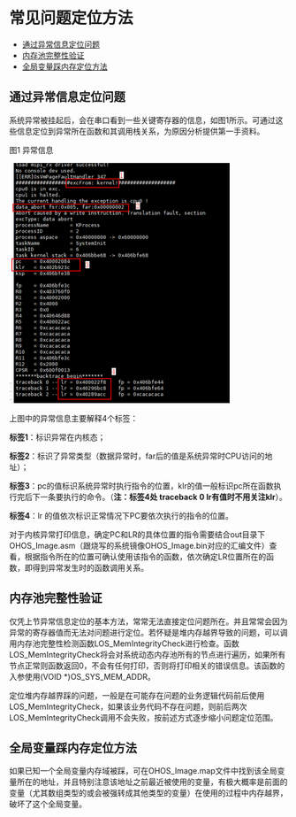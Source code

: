 # 常见问题定位方法<a name="ZH-CN_TOPIC_0000001079096842"></a>

-   [通过异常信息定位问题](#section695838161711)
-   [内存池完整性验证](#section362917569179)
-   [全局变量踩内存定位方法](#section18971311121816)

## 通过异常信息定位问题<a name="section695838161711"></a>

系统异常被挂起后，会在串口看到一些关键寄存器的信息，如图1所示。可通过这些信息定位到异常所在函数和其调用栈关系，为原因分析提供第一手资料。

图1 异常信息

![](figure/zh-cn_image_0000001173429547.png)

上图中的异常信息主要解释4个标签：

**标签1**：标识异常在内核态；

**标签2**：标识了异常类型（数据异常时，far后的值是系统异常时CPU访问的地址）；

**标签3**：pc的值标识系统异常时执行指令的位置，klr的值一般标识pc所在函数执行完后下一条要执行的命令。（**注：标签4处 traceback 0  lr有值时不用关注klr**）。

**标签4**：lr 的值依次标识正常情况下PC要依次执行的指令的位置。

对于内核异常打印信息，确定PC和LR的具体位置的指令需要结合out目录下OHOS\_Image.asm（跟烧写的系统镜像OHOS\_Image.bin对应的汇编文件）查看，根据指令所在的位置可确认使用该指令的函数，依次确定LR位置所在的函数，即得到异常发生时的函数调用关系。

## 内存池完整性验证<a name="section362917569179"></a>

仅凭上节异常信息定位的基本方法，常常无法直接定位问题所在。并且常常会因为异常的寄存器值而无法对问题进行定位。若怀疑是堆内存越界导致的问题，可以调用内存池完整性检测函数LOS\_MemIntegrityCheck进行检查。函数LOS\_MemIntegrityCheck将会对系统动态内存池所有的节点进行遍历，如果所有节点正常则函数返回0，不会有任何打印，否则将打印相关的错误信息。该函数的入参使用\(VOID \*\)OS\_SYS\_MEM\_ADDR。

定位堆内存越界踩的问题，一般是在可能存在问题的业务逻辑代码前后使用LOS\_MemIntegrityCheck，如果该业务代码不存在问题，则前后两次LOS\_MemIntegrityCheck调用不会失败，按前述方式逐步缩小问题定位范围。

## 全局变量踩内存定位方法<a name="section18971311121816"></a>

如果已知一个全局变量内存域被踩，可在OHOS\_Image.map文件中找到该全局变量所在的地址，并且特别注意该地址之前最近被使用的变量，有极大概率是前面的变量（尤其数组类型的或会被强转成其他类型的变量）在使用的过程中内存越界，破坏了这个全局变量。


